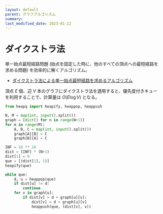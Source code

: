 ```yaml
---
layout: default
parent: グラフアルゴリズム
summary: 
last_modified_date: 2023-01-22
---
```


# ダイクストラ法

単一始点最短経路問題 (始点を固定した時に、他のすべての頂点への最短経路を求める問題) を効率的に解くアルゴリズム。

- [ダイクストラ法による単一始点最短経路を求めるアルゴリズム](https://algo-logic.info/dijkstra/)

頂点 $E$ 個、辺 $V$ 本のグラフにダイクストラ法を適用すると、優先度付きキューを利用することで、計算量は $O(E \log V)$ となる。

```python
from heapq import heapify, heappop, heappush

N, M = map(int, input().split())
graph = [dict() for n in range(N+1)]
for m in range(M):
    A, B, C = map(int, input().split())
    graph[A][B] = C
    graph[B][A] = C

INF = 10 ** 18
dist = [INF] * (N+1)
dist[1] = 0
que = [(dist[1], 1)]
heapify(que)

while que:
    d, u = heappop(que)
    if dist[u] != d:
        continue
    for v in graph[u]:
        if dist[v] > d + graph[u][v]:
            dist[v] = d + graph[u][v]
            heappush(que, (dist[v], v))
```